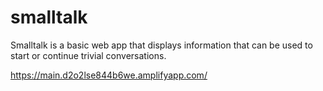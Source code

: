 # smalltalk

Smalltalk is a basic web app that displays information that can be used to start or continue trivial conversations.

https://main.d2o2lse844b6we.amplifyapp.com/

